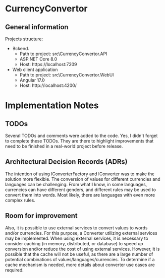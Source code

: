 # CurrencyConvertor
## General information
Projects structure: 
- Bckend. 
    - Path to project: src\CurrencyConvertor.API
    - ASP.NET Core 8.0
    - Host: https://localhost:7209
- Web client application 
    - Path to project: src\CurrencyConvertor.WebUI
    - Angular 17.0
    - Host: http://localhost:4200/

# Implementation Notes

## TODOs
Several TODOs and comments were added to the code. Yes, I didn't forget to complete these TODOs. They are there to highlight improvements that need to be finished in a real-world project before release.

## Architectural Decision Records (ADRs)
The intention of using IConverterFactory and IConverter was to make the solution more flexible. The conversion of values for different currencies and languages can be challenging. From what I know, in some languages, currencies can have different genders, and different rules may be used to convert them into words. Most likely, there are languages with even more complex rules.

## Room for improvement
Also, it is possible to use external services to convert values to words and/or currencies. For this purpose, a Converter utilizing external services may be implemented. When using external services, it is necessary to consider caching (in memory, distributed, or database) to speed up conversion and/or reduce the cost of using external services. However, it is possible that the cache will not be useful, as there are a large number of potential combinations of values/languages/currencies. To determine if a cache mechanism is needed, more details about converter use cases are required.